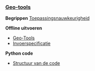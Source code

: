 ### [Geo-tools](Home)

**Begrippen**
[Toepassingsnauwkeurigheid](Toepassingsnauwkeurigheid)

**Offline uitvoeren**
- [Geo-Tools](Geo-tools-uitvoeren)
- [Invoerspecificatie](Invoerspecificatie)

**Python code**
- [Structuur van de code](Structuur-code)

